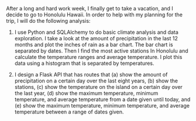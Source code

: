 After a long and hard work week, I finally get to take a vacation, and I decide to go to Honolulu Hawaii. In order to help with my planning for the trip, I will do the following analysis:

1) I use Python and SQLAlchemy to do basic climate analysis and data exploration. I take a look at the amount of precipitation in the last 12 months and plot the inches of rain as a bar chart. The bar chart is separated by dates. Then I find the most active stations In Honolulu and calculate the temperature ranges and average temperature. I plot this data using a histogram that is separated by temperatures.

2) I design a Flask API that has routes that (a) show the amount of precipitation on a certain day over the last eight years, (b) show the stations, (c) show the temperature on the island on a certain day over the last year, (d) show the maximum temperature, minimum temperature, and average temperature from a date given until today, and (e) show the maximum temperature, minimum temperature, and average temperature between a range of dates given.